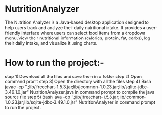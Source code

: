 # NutritionAnalyzer
The Nutrition Analyzer is a Java-based desktop application designed to help users track and analyze their daily nutritional intake. It provides a user-friendly interface where users can select food items from a dropdown menu, view their nutritional information (calories, protein, fat, carbs), log their daily intake, and visualize it using charts.

# How to run the project:-
step 1) Download all the files and save them in a folder 
step 2) Open command promt 
step 3) Open the directory with all the files
step 4) Bash javac -cp ".;lib/jfreechart-1.5.3.jar;lib/jcommon-1.0.23.jar;lib/sqlite-jdbc-3.49.1.0.jar" NutritionAnalyzer.java in command prompt to compile the java source file 
step 5) Bash java -cp ".;lib/jfreechart-1.5.3.jar;lib/jcommon-1.0.23.jar;lib/sqlite-jdbc-3.49.1.0.jar" NutritionAnalyzer in command prompt to run the project.
